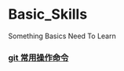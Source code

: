 # Basic_Skills
Something Basics Need To Learn

### [git 常用操作命令](https://github.com/Darenfy/Basic_Skills/blob/main/git.md)
